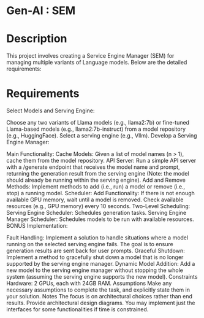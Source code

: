 # Gen-AI : SEM

# Description
This project involves creating a Service Engine Manager (SEM) for managing multiple variants of Language models. Below are the detailed requirements:

# Requirements
Select Models and Serving Engine:

Choose any two variants of Llama models (e.g., llama2:7b) or fine-tuned Llama-based models (e.g., llama2:7b-instruct) from a model repository (e.g., HuggingFace).
Select a serving engine (e.g., Vllm).
Develop a Serving Engine Manager:

Main Functionality:
Cache Models: Given a list of model names (n > 1), cache them from the model repository.
API Server: Run a simple API server with a /generate endpoint that receives the model name and prompt, returning the generation result from the serving engine (Note: the model should already be running within the serving engine).
Add and Remove Methods: Implement methods to add (i.e., run) a model or remove (i.e., stop) a running model.
Scheduler:
Add Functionality: If there is not enough available GPU memory, wait until a model is removed. Check available resources (e.g., GPU memory) every 10 seconds.
Two-Level Scheduling:
Serving Engine Scheduler: Schedules generation tasks.
Serving Engine Manager Scheduler: Schedules models to be run with available resources.
BONUS Implementation:

Fault Handling: Implement a solution to handle situations where a model running on the selected serving engine fails. The goal is to ensure generation results are sent back for user prompts.
Graceful Shutdown: Implement a method to gracefully shut down a model that is no longer supported by the serving engine manager.
Dynamic Model Addition: Add a new model to the serving engine manager without stopping the whole system (assuming the serving engine supports the new model).
Constraints
Hardware: 2 GPUs, each with 24GB RAM.
Assumptions
Make any necessary assumptions to complete the task, and explicitly state them in your solution.
Notes
The focus is on architectural choices rather than end results.
Provide architectural design diagrams.
You may implement just the interfaces for some functionalities if time is constrained.
